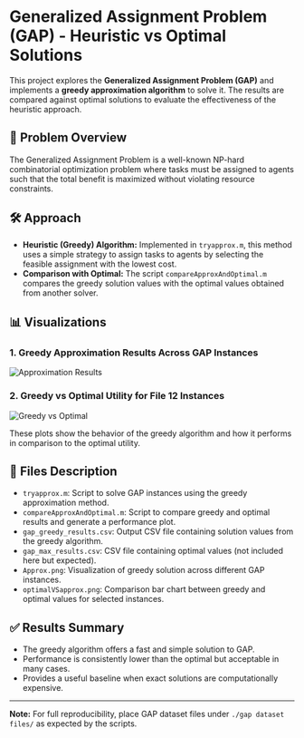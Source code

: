 
# Generalized Assignment Problem (GAP) - Heuristic vs Optimal Solutions

This project explores the **Generalized Assignment Problem (GAP)** and implements a **greedy approximation algorithm** to solve it. The results are compared against optimal solutions to evaluate the effectiveness of the heuristic approach.

## 📌 Problem Overview

The Generalized Assignment Problem is a well-known NP-hard combinatorial optimization problem where tasks must be assigned to agents such that the total benefit is maximized without violating resource constraints.

## 🛠️ Approach

- **Heuristic (Greedy) Algorithm:** Implemented in `tryapprox.m`, this method uses a simple strategy to assign tasks to agents by selecting the feasible assignment with the lowest cost.
- **Comparison with Optimal:** The script `compareApproxAndOptimal.m` compares the greedy solution values with the optimal values obtained from another solver.

## 📊 Visualizations

### 1. Greedy Approximation Results Across GAP Instances
![Approximation Results](Approx.png)

### 2. Greedy vs Optimal Utility for File 12 Instances
![Greedy vs Optimal](optimalVSapprox.png)

These plots show the behavior of the greedy algorithm and how it performs in comparison to the optimal utility.

## 📁 Files Description

- `tryapprox.m`: Script to solve GAP instances using the greedy approximation method.
- `compareApproxAndOptimal.m`: Script to compare greedy and optimal results and generate a performance plot.
- `gap_greedy_results.csv`: Output CSV file containing solution values from the greedy algorithm.
- `gap_max_results.csv`: CSV file containing optimal values (not included here but expected).
- `Approx.png`: Visualization of greedy solution across different GAP instances.
- `optimalVSapprox.png`: Comparison bar chart between greedy and optimal values for selected instances.

## ✅ Results Summary

- The greedy algorithm offers a fast and simple solution to GAP.
- Performance is consistently lower than the optimal but acceptable in many cases.
- Provides a useful baseline when exact solutions are computationally expensive.

---

**Note:** For full reproducibility, place GAP dataset files under `./gap dataset files/` as expected by the scripts.

